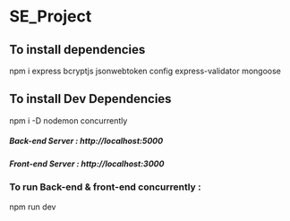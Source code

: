 # SE_Project

## To install dependencies 
npm i express bcryptjs jsonwebtoken config express-validator mongoose

## To install Dev Dependencies
npm i -D nodemon concurrently

##### Back-end Server  : http://localhost:5000

##### Front-end Server : http://localhost:3000

### To run Back-end & front-end concurrently :
npm run dev
